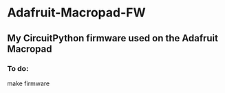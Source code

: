 # Adafruit-Macropad-FW
## My CircuitPython firmware used on the Adafruit Macropad
### To do:
make firmware
